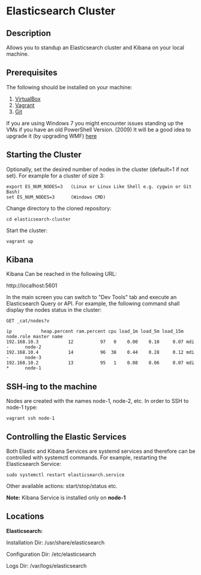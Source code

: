 # Elasticsearch Cluster

## Description
Allows you to standup an Elasticsearch cluster and Kibana on your local machine.

## Prerequisites
The following should be installed on your machine:
1. [VirtualBox](https://www.virtualbox.org)
2. [Vagrant](https://www.vagrantup.com)
3. [Git](https://git-scm.com/download)

If you are using Windows 7 you might encounter issues standing up the VMs if you have an old PowerShell Version. (2009)
It will be a good idea to upgrade it (by upgrading WMF) [here](https://docs.microsoft.com/en-us/powershell/wmf/5.1/install-configure)

## Starting the Cluster
Optionally, set the desired number of nodes in the cluster (default=1 if not set). For example for a cluster of size 3:
```shell
export ES_NUM_NODES=3   (Linux or Linux Like Shell e.g. cygwin or Git Bash)
set ES_NUM_NODES=3      (Windows CMD)
```
Change directory to the cloned repository:
```shell
cd elasticsearch-cluster
```
Start the cluster:
```shell
vagrant up
```
## Kibana
Kibana Can be reached in the following URL:

http://localhost:5601

In the main screen you can switch to "Dev Tools" tab and execute an Elasticsearch Query or API.
For example, the following command shall display the nodes status in the cluster:

```http
GET _cat/nodes?v
```

```
ip           heap.percent ram.percent cpu load_1m load_5m load_15m node.role master name
192.168.10.3           12          97   0    0.00    0.10     0.07 mdi       -      node-2
192.168.10.4           14          96  38    0.44    0.28     0.12 mdi       -      node-3
192.168.10.2           13          95   1    0.08    0.06     0.07 mdi       *      node-1
```


## SSH-ing to the machine
Nodes are created with the names node-1, node-2, etc. 
In order to SSH to node-1 type:

```shell
vagrant ssh node-1
```
## Controlling the Elastic Services
Both Elastic and Kibana Services are systemd services and therefore can be controlled with systemctl commands.
For example, restarting the Elasticsearch Service:
```shell
sudo systemctl restart elasticsearch.service
```
Other available actions: start/stop/status etc.

**Note:** Kibana Service is installed only on **node-1**

## Locations
**Elasticsearch:**

Installation Dir:   /usr/share/elasticsearch

Configuration Dir: /etc/elasticsearch

Logs Dir:          /var/logs/elasticsearch




